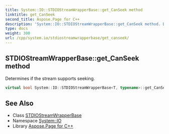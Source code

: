```yaml
---
title: System::IO::STDIOStreamWrapperBase::get_CanSeek method
linktitle: get_CanSeek
second_title: Aspose.Page for C++
description: 'System::IO::STDIOStreamWrapperBase::get_CanSeek method. Determines if the stream supports seeking in C++.'
type: docs
weight: 300
url: /cpp/system.io/stdiostreamwrapperbase/get_canseek/
---
```

## STDIOStreamWrapperBase::get_CanSeek method


Determines if the stream supports seeking.

```cpp
virtual bool System::IO::STDIOStreamWrapperBase<T, typename>::get_CanSeek() const override
```

## See Also

* Class [STDIOStreamWrapperBase](../)
* Namespace [System::IO](../../)
* Library [Aspose.Page for C++](../../../)
